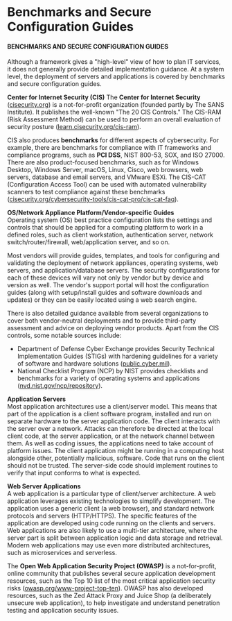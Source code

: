 # Benchmarks and Secure Configuration Guides

#### BENCHMARKS AND SECURE CONFIGURATION GUIDES

Although a framework gives a "high-level" view of how to plan IT services, it does not generally provide detailed implementation guidance. At a system level, the deployment of servers and applications is covered by benchmarks and secure configuration guides.

**Center for Internet Security (CIS)** The **Center for Internet Security** ([cisecurity.org](https://course.adinusa.id/sections/benchmarks-and-secure-configuration-guides)) is a not-for-profit organization (founded partly by The SANS Institute). It publishes the well-known "The 20 CIS Controls." The CIS-RAM (Risk Assessment Method) can be used to perform an overall evaluation of security posture ([learn.cisecurity.org/cis-ram](https://course.adinusa.id/sections/benchmarks-and-secure-configuration-guides)).

CIS also produces **benchmarks** for different aspects of cybersecurity. For example, there are benchmarks for compliance with IT frameworks and compliance programs, such as **PCI DSS**, NIST 800-53, SOX, and ISO 27000. There are also product-focused benchmarks, such as for Windows Desktop, Windows Server, macOS, Linux, Cisco, web browsers, web servers, database and email servers, and VMware ESXi. The CIS-CAT (Configuration Access Tool) can be used with automated vulnerability scanners to test compliance against these benchmarks ([cisecurity.org/cybersecurity-tools/cis-cat-pro/cis-cat-faq](https://course.adinusa.id/sections/benchmarks-and-secure-configuration-guides)).

**OS/Network Appliance Platform/Vendor-specific Guides**  
Operating system (OS) best practice configuration lists the settings and controls that should be applied for a computing platform to work in a defined roles, such as client workstation, authentication server, network switch/router/firewall, web/application server, and so on.

Most vendors will provide guides, templates, and tools for configuring and validating the deployment of network appliances, operating systems, web servers, and application/database servers. The security configurations for each of these devices will vary not only by vendor but by device and version as well. The vendor's support portal will host the configuration guides (along with setup/install guides and software downloads and updates) or they can be easily located using a web search engine.

There is also detailed guidance available from several organizations to cover both vendor-neutral deployments and to provide third-party assessment and advice on deploying vendor products. Apart from the CIS controls, some notable sources include:

-   Department of Defense Cyber Exchange provides Security Technical Implementation Guides (STIGs) with hardening guidelines for a variety of software and hardware solutions ([public.cyber.mil](https://course.adinusa.id/sections/benchmarks-and-secure-configuration-guides)).
-   National Checklist Program (NCP) by NIST provides checklists and benchmarks for a variety of operating systems and applications ([nvd.nist.gov/ncp/repository](https://course.adinusa.id/sections/benchmarks-and-secure-configuration-guides)).

**Application Servers**  
Most application architectures use a client/server model. This means that part of the application is a client software program, installed and run on separate hardware to the server application code. The client interacts with the server over a network. Attacks can therefore be directed at the local client code, at the server application, or at the network channel between them. As well as coding issues, the applications need to take account of platform issues. The client application might be running in a computing host alongside other, potentially malicious, software. Code that runs on the client should not be trusted. The server-side code should implement routines to verify that input conforms to what is expected.

**Web Server Applications**  
A web application is a particular type of client/server architecture. A web application leverages existing technologies to simplify development. The application uses a generic client (a web browser), and standard network protocols and servers (HTTP/HTTPS). The specific features of the application are developed using code running on the clients and servers. Web applications are also likely to use a multi-tier architecture, where the server part is split between application logic and data storage and retrieval. Modern web applications may use even more distributed architectures, such as microservices and serverless.

The **Open Web Application Security Project (OWASP)** is a not-for-profit, online community that publishes several secure application development resources, such as the Top 10 list of the most critical application security risks ([owasp.org/www-project-top-ten](https://course.adinusa.id/sections/benchmarks-and-secure-configuration-guides)). OWASP has also developed resources, such as the Zed Attack Proxy and Juice Shop (a deliberately unsecure web application), to help investigate and understand penetration testing and application security issues.